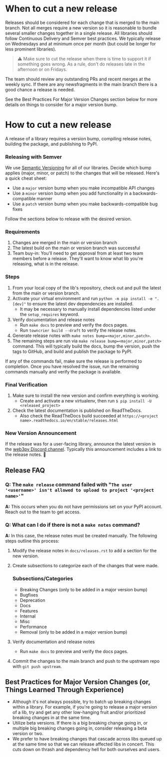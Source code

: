 When to cut a new release
====

Releases should be considered for each change that is merged to the main branch. Not all merges require a new version so it is reasonable to bundle several smaller changes together in a single release. All libraries should follow Continuous Delivery and Semver best practices. We typically release on Wednesdays and at minimum once per month (but could be longer for less prominent libraries).

> :warning: Make sure to cut the release when there is time to support it if something goes wrong. As a rule, don't do releases late in the afternoon or on Fridays.

The team should review any outstanding PRs and recent merges at the weekly sync. If there are any newsfragments in the main branch there is a good chance a release is needed.

See the Best Practices For Major Version Changes section below for more details on things to consider for a major version bump.

How to cut a new release
====

A release of a library requires a version bump, compiling release notes, building the package, and publishing to PyPI.

### Releasing with Semver

We use [Semantic Versioning](https://semver.org/) for all of our libraries. Decide which bump applies (major, minor, or patch) to the changes that will be released. Here's a quick cheat sheet:
  - Use a `major` version bump when you make incompatible API changes
  - Use a `minor` version bump when you add functionality in a backwards-compatible manner
  - Use a `patch` version bump when you make backwards-compatible bug fixes

Follow the sections below to release with the desired version.

### Requirements

  1. Changes are merged in the main or version branch
  1. The latest build on the main or version branch was successful
  1. Team buy-in: You'll need to get approval from at least two team members before a release. They'll want to know what lib you're releasing, what is in the release.

### Steps

  1. From your local copy of the lib's repository, check out and pull the latest from the main or version branch.
  2. Activate your virtual environment and run `python -m pip install -e ".[dev]"` to ensure the latest dev dependencies are installed.
      * It may be necessary to manually install dependencies listed under the `setup_requires` keyword.
  3. Verify documentation and release notes
      * Run `make docs` to preview and verify the docs pages.
      * Run `towncrier build --draft` to verify the release notes.
  4. Generate release notes with `make notes bump=<major,minor,patch>`.
  5. The remaining steps are run via `make release bump=<major,minor,patch>` command. This will typically build the docs, bump the version, push the tags to GitHub, and build and publish the package to PyPI.

If any of the commands fail, make sure the release is performed to completion. Once you have resolved the issue, run the remaining commands manually and verify the package is available.

### Final Verification

1. Make sure to install the new version and confirm everything is working.
    * Create and activate a new virtualenv, then run `$ pip install -U <released_project>`
2. Check the latest documentation is published on ReadTheDocs.
    * Also check the ReadTheDocs build succeeded at `https://<project name>.readthedocs.io/en/stable/releases.html`

### New Version Announcement

If the release was for a user-facing library, announce the latest version in the [web3py Discord channel](https://discord.com/channels/809793915578089484/817614427490615307). Typically this announcement includes a link to the release notes. :tada:



## Release FAQ

### **Q: The `make release` command failed with "`The user '<username>' isn't allowed to upload to project '<project name>'`"**

**A:** This occurs when you do not have permissions set on your PyPI account. Reach out to the team to get access.

### **Q: What can I do if there is not a `make notes` command?**

**A:** In this case, the release notes must be created manually. The following steps outline this process:

1. Modify the release notes in `docs/releases.rst` to add a section for the new version.
2. Create subsections to categorize each of the changes that were made.

    ### Subsections/Categories
    - Breaking Changes (only to be added in a major version bump)
    - Bugfixes
    - Deprecation
    - Docs
    - Features
    - Internal
    - Misc
    - Performance
    - Removal (only to be added in a major version bump)

3. Verify documentation and release notes
    * Run `make docs` to preview and verify the docs pages.
4. Commit the changes to the main branch and push to the upstream repo with `git push upstream`.

## Best Practices for Major Version Changes (or, Things Learned Through Experience)

- Although it's not always possible, try to batch up breaking changes within a library. For example, if you're going to release a major version of a lib, try and get any other low-hanging fruit and/or prioritized breaking changes in at the same time.
- Utilize beta versions. If there is a big breaking change going in, or multiple big breaking changes going in, consider releasing a beta version or two.
- We prefer to have breaking changes that cascade across libs queued up at the same time so that we can release affected libs in concert. This cuts down on thrash and dependency hell for both ourselves and users.
